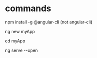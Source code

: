 commands
========

npm install -g @angular-cli     (not angular-cli)

ng new myApp

cd myApp

ng serve --open




